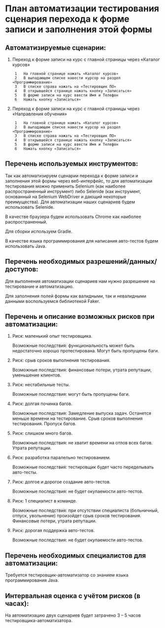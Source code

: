 # План автоматизации тестирования сценария перехода к форме записи и заполнения этой формы

## Автоматизируемые сценарии:
1. Переход к форме записи на курс с главной страницы через «Каталог курсов»

        1	На главной странице нажать «Каталог курсов»
        2	В выпадающем списке навести курсор на раздел «Программирование»
        3	В списке справа нажать на «Тестировщик ПО»
        4	В открывшейся странице нажать кнопку «Записаться»
        5	В форме записи на курс ввести Имя и Телефон
        6	Нажать кнопку «Записаться»

2. Переход к форме записи на курс с главной страницы через «Направления обучения»

        1	На главной странице нажать «Каталог курсов»
        2	В выпадающем списке навести курсор на раздел «Программирование»
        3	В списке справа нажать на «Тестировщик ПО»
        4	В открывшейся странице нажать кнопку «Записаться»
        5	В форме записи на курс ввести Имя и Телефон
        6	Нажать кнопку «Записаться»

## Перечень используемых инструментов:
Так как автоматизируем сценарии перехода к форме записи и заполнения этой формы через веб-интерфейс, то для автоматизации тестирования можно применить Selenium (как наиболее распространенный инструмент) либо Selenide (как инструмент, основанный на Selenium WebDriver и дающий некоторые преимущества). Для автоматизации наших сценариев будем использовать Selenide.

В качестве браузера будем использовать Chrome как наиболее распространенный.

Для сборки используем Gradle.

В качестве языка программирования для написания авто-тестов будем использовать Java.

## Перечень необходимых разрешений/данных/доступов:
Для выполнения автоматизации сценариев нам нужно разрешение на тестирование и автоматизацию.

Для заполнения полей формы как валидными, так и невалидными данными воспользуемся библиотекой Faker.

## Перечень и описание возможных рисков при автоматизации:

1. Риск: маленький опыт тестировщика.

   Возможные последствия: функциональность может быть недостаточно хорошо протестирована. Могут быть пропущены баги.
   
2. Риск: срыв сроков выполнения тестирования.

   Возможные последствия: финансовые потери, утрата репутации, уменьшение клиентов.
   
3. Риск: нестабильные тесты.

   Возможные последствия: могут быть пропущены баги.
   
4. Риск: долгая починка багов.

   Возможные последствия: Замедление выпуска задач. Останется меньше времени на тестирование. Срыв сроков выполнения тестирования. Пропуск багов.
   
5. Риск: слишком много багов.

   Возможные последствия: не хватит времени на отлов всех багов. Утрата репутации.
   
6. Риск: разработка паралельно тестированием.

   Возможные последствия: тестировщик будет часто переделывать авто-тесты.
   
7. Риск: долгое и дорогое создание авто-тестов.

   Возможные последствия: не будет окупаемости авто-тестов.

8. Риск: 1 специалист в команде.

   Возможные последствия: при отсутствии специалиста (больничный, отпуск, увольнение) произойдет срыв сроков тестирования. Финансовые потери, утрата репутации.
   
9. Риск: дорогая поддержка авто-тестов. 

   Возможные последствия: не будет окупаемости авто-тестов.

## Перечень необходимых специалистов для автоматизации:

Требуется тестировщик-автоматизатор со знанием языка программирования Java.

## Интервальная оценка с учётом рисков (в часах):

На автоматизацию двух сценариев будет затрачено 3 – 5 часов тестировщика-автоматизатора.


